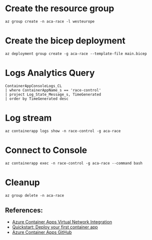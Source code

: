 # Create the resource group

``` shell
az group create -n aca-race -l westeurope
```

# Create the bicep deployment

``` shell
az deployment group create -g aca-race --template-file main.bicep
```

# Logs Analytics Query

``` shell
ContainerAppConsoleLogs_CL 
| where ContainerAppName_s == 'race-control' 
| project Log_State_Message_s, TimeGenerated 
| order by TimeGenerated desc 
```

# Log stream

``` shell
az containerapp logs show -n race-control -g aca-race
```

# Connect to Console

``` shell
az containerapp exec -n race-control -g aca-race --command bash
```

# Cleanup

``` shell
az group delete -n aca-race
```

## References:

* [Azure Container Apps Virtual Network Integration](https://techcommunity.microsoft.com/t5/apps-on-azure-blog/azure-container-apps-virtual-network-integration/ba-p/3096932)
* [Quickstart: Deploy your first container app](https://docs.microsoft.com/en-us/azure/container-apps/get-started?ocid=AID3042118&tabs=bash)
* [Azure Container Apps GitHub](https://github.com/microsoft/azure-container-apps)